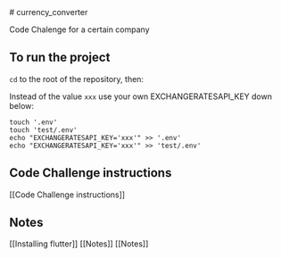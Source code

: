 <!--  --># currency_converter  
  
Code Chalenge for a certain company  

## To run the project
`cd` to the root of the repository, then:

Instead of the value `xxx` use your own EXCHANGERATESAPI_KEY down below:

```shell
touch '.env'
touch 'test/.env'
echo "EXCHANGERATESAPI_KEY='xxx'" >> '.env'
echo "EXCHANGERATESAPI_KEY='xxx'" >> 'test/.env'
```
  
## Code Challenge instructions
[[Code Challenge instructions]]

## Notes
[[Installing flutter]]
[[Notes]]
[[Notes]]